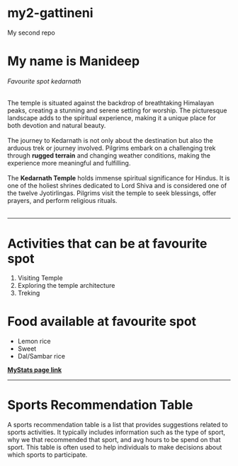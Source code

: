 # my2-gattineni
My second repo
# My name is Manideep
###### Favourite spot kedarnath

The temple is situated against the backdrop of breathtaking Himalayan peaks, creating a stunning and serene setting for worship. The picturesque landscape adds to the spiritual experience, making it a unique place for both devotion and natural beauty.<br><br>
The journey to Kedarnath is not only about the destination but also the arduous trek or journey involved. Pilgrims embark on a challenging trek through __rugged terrain__ and changing weather conditions, making the experience more meaningful and fulfilling.<br><br>
The __Kedarnath Temple__ holds immense spiritual significance for Hindus. It is one of the holiest shrines dedicated to Lord Shiva and is considered one of the twelve Jyotirlingas. Pilgrims visit the temple to seek blessings, offer prayers, and perform religious rituals.<br><br>

-----
# Activities that can be at favourite spot

1. Visiting Temple
2. Exploring the temple architecture
3. Treking

# Food available at favourite spot

- Lemon rice
- Sweet
- Dal/Sambar rice

**[MyStats page link](MyStats.md)**

----
# Sports Recommendation Table

A sports recommendation table is a list that provides suggestions related to sports activities. It typically includes information such as the type of sport, why we that recommended that sport, and avg hours to be spend on that sport. This table is often used to help individuals to make decisions about which sports to participate.


